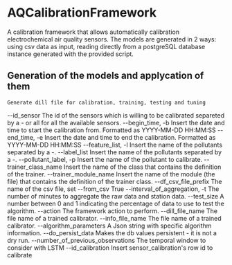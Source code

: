 # AQCalibrationFramework
A calibration framework that allows automatically calibration electrochemical air quality sensors. The models are generated in 2 ways: using csv data as input, reading directly from a postgreSQL database instance generated with the provided script.

## Generation of the models and applycation of them

    Generate dill file for calibration, training, testing and tuning
   --id_sensor The id of the sensors which is willing to be calibrated separeted by a - or all for all the available sensors.
   --begin_time, -b Insert the date and time to start the calibration from. Formatted as YYYY-MM-DD HH:MM:SS
   --end_time, -e Insert the date and time to end the calibration. Formatted as YYYY-MM-DD HH:MM:SS
   --feature_list, -l Insert the name of the pollutants separated by a -.
   --label_list Insert the name of the pollutants separated by a -.
   --pollutant_label, -p Insert the name of the pollutant to calibrate.
   --trainer_class_name Insert the name of the class that contains the definition of the trainer.
   --trainer_module_name Insert the name of the module (the file) that contains the definition of the trainer class.
   --df_csv_file_prefix The name of the csv file, set --from_csv True
   --interval_of_aggregation, -t The number of minutes to aggregate the raw data and station data.
   --test_size A number between 0 and 1 indicating the percentage of data to use to test the algorithm.
   --action The framework action to perform.
   --dill_file_name The file name of a trained calibrator.
   --info_file_name The file name of a trained calibrator.
   --algorithm_parameters A Json string with specific algorithm information.
   --do_persist_data Makes the db values persistent - it is not a dry run.
   --number_of_previous_observations The temporal window to consider with LSTM
   --id_calibration Insert sensor_calibration's row id to calibrate
